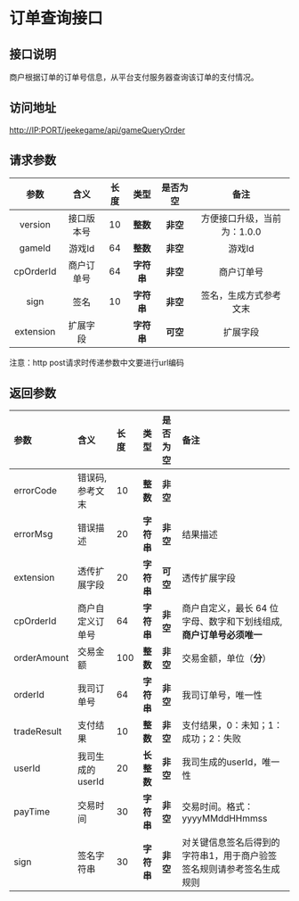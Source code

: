 # 订单查询接口

## 接口说明

商户根据订单的订单号信息，从平台支付服务器查询该订单的支付情况。

## 访问地址

[http://IP:PORT/jeekegame/api/gameQueryOrder](http://IP:PORT/jeekegame/api/gameQueryOrder)

## 请求参数

| **参数** | **含义** | **长度** | **类型** | **是否为空** | **备注** |
| :---: | :---: | :---: | :---: | :---: | :---: |
| version | 接口版本号 | 10 | **整数** | **非空** | 方便接口升级，当前为：1.0.0 |
| gameId | 游戏Id | 64 | **整数** | **非空** | 游戏Id |
| cpOrderId | 商户订单号 | 64 | **字符串** | **非空** | 商户订单号 |
| sign | 签名 | 10 | **字符串** | **非空** | 签名，生成方式参考文末 |
| extension | 扩展字段 |  | **字符串** | **可空** | 扩展字段 |

注意：http post请求时传递参数中文要进行url编码

## 返回参数

| **参数** | **含义** | **长度** | **类型** | **是否为空** | **备注** |
| :--- | :--- | :--- | :--- | :--- | :--- |
| errorCode | 错误码,参考文末 | 10 | **整数** | **非空** |  |
| errorMsg | 错误描述 | 20 | **字符串** | **非空** | 结果描述 |
| extension | 透传扩展字段 | 20 | **字符串** | **可空** | 透传扩展字段 |
| cpOrderId | 商户自定义订单号 | 64 | **字符串** | **非空** | 商户自定义，最长 64 位字母、数字和下划线组成,**商户订单号必须唯一** |
| orderAmount | 交易金额 | 100 | **整数** | **非空** | 交易金额，单位（**分**） |
| orderId | 我司订单号 | 64 | **字符串** | **非空** | 我司订单号，唯一性 |
| tradeResult | 支付结果 | 10 | **整数** | **非空** | 支付结果，0：未知；1：成功；2：失败 |
| userId | 我司生成的userId | 20 | **长整数** | **非空** | 我司生成的userId，唯一性 |
| payTime | 交易时间 | 30 | **字符串** | **非空** | 交易时间。格式：yyyyMMddHHmmss |
| sign | 签名字符串 | 30 | **字符串** | **非空** | 对关键信息签名后得到的字符串1，用于商户验签签名规则请参考签名生成规则 |

